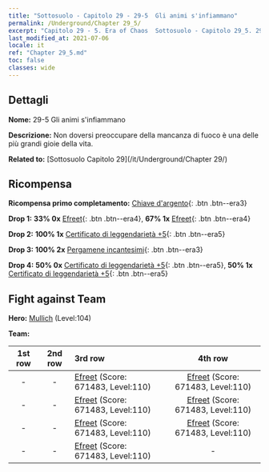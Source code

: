 ```yaml
---
title: "Sottosuolo - Capitolo 29 - 29-5  Gli animi s'infiammano"
permalink: /Underground/Chapter 29_5/
excerpt: "Capitolo 29 - 5. Era of Chaos  Sottosuolo - Capitolo 29_5. 29-5  Gli animi s'infiammano"
last_modified_at: 2021-07-06
locale: it
ref: "Chapter 29_5.md"
toc: false
classes: wide
---
```


## Dettagli

 **Nome:** 29-5  Gli animi s'infiammano

 **Descrizione:**       Non doversi preoccupare della mancanza di fuoco è una delle più grandi gioie della vita.

 **Related to:** [Sottosuolo Capitolo 29](/it/Underground/Chapter 29/)

## Ricompensa

 **Ricompensa primo completamento:** [Chiave d'argento](/ItemsIT/con_693/){: .btn .btn--era3}

 **Drop 1:** **33% 0x** [Efreet](/ItemsIT/unt_231/){: .btn .btn--era4}, **67% 1x** [Efreet](/ItemsIT/unt_231/){: .btn .btn--era4}

 **Drop 2:** **100% 1x** [Certificato di leggendarietà +5](/ItemsIT/mat_102/){: .btn .btn--era5}

 **Drop 3:** **100% 2x** [Pergamene incantesimi](/ItemsIT/con_694/){: .btn .btn--era3}

 **Drop 4:** **50% 0x** [Certificato di leggendarietà +5](/ItemsIT/mat_102/){: .btn .btn--era5}, **50% 1x** [Certificato di leggendarietà +5](/ItemsIT/mat_102/){: .btn .btn--era5}


## Fight against Team
 **Hero:** [Mullich](/it/heroes/Mullich/) (Level:104)

 **Team:**


  | 1st row | 2nd row | 3rd row | 4th row |
  |:----:|:----:|:----|:----:|
  | - | - | [Efreet](/it/units/Efreeti/) (Score: 671483, Level:110)  | [Efreet](/it/units/Efreeti/) (Score: 671483, Level:110)  |
  | - | - | [Efreet](/it/units/Efreeti/) (Score: 671483, Level:110)  | [Efreet](/it/units/Efreeti/) (Score: 671483, Level:110)  |
  | - | - | [Efreet](/it/units/Efreeti/) (Score: 671483, Level:110)  | [Efreet](/it/units/Efreeti/) (Score: 671483, Level:110)  |
  | - | - | [Efreet](/it/units/Efreeti/) (Score: 671483, Level:110)  | - |


